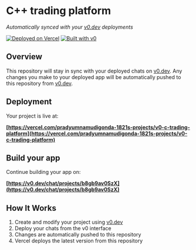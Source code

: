 # C++ trading platform

*Automatically synced with your [v0.dev](https://v0.dev) deployments*

[![Deployed on Vercel](https://img.shields.io/badge/Deployed%20on-Vercel-black?style=for-the-badge&logo=vercel)](https://vercel.com/pradyumnamudigonda-1821s-projects/v0-c-trading-platform)
[![Built with v0](https://img.shields.io/badge/Built%20with-v0.dev-black?style=for-the-badge)](https://v0.dev/chat/projects/b8gb9av0SzX)

## Overview

This repository will stay in sync with your deployed chats on [v0.dev](https://v0.dev).
Any changes you make to your deployed app will be automatically pushed to this repository from [v0.dev](https://v0.dev).

## Deployment

Your project is live at:

**[https://vercel.com/pradyumnamudigonda-1821s-projects/v0-c-trading-platform](https://vercel.com/pradyumnamudigonda-1821s-projects/v0-c-trading-platform)**

## Build your app

Continue building your app on:

**[https://v0.dev/chat/projects/b8gb9av0SzX](https://v0.dev/chat/projects/b8gb9av0SzX)**

## How It Works

1. Create and modify your project using [v0.dev](https://v0.dev)
2. Deploy your chats from the v0 interface
3. Changes are automatically pushed to this repository
4. Vercel deploys the latest version from this repository
